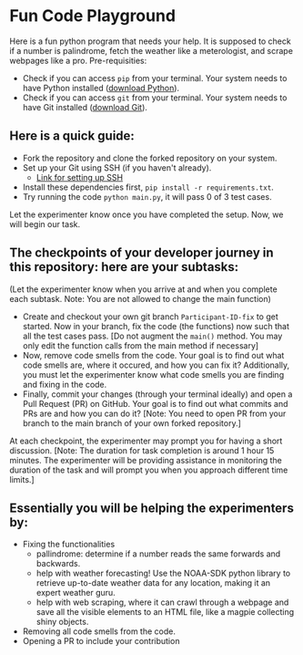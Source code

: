 # Fun Code Playground

Here is a fun python program that needs your help. It is supposed to check if a number is palindrome, fetch the weather like a  meterologist, and scrape webpages like a pro.
Pre-requisities:
- Check if you can access `pip` from your terminal. Your system needs to have Python installed ([download Python](https://www.python.org/downloads/)). 
- Check if you can access `git` from your terminal. Your system needs to have Git installed ([download Git](https://git-scm.com/downloads)). 

## Here is a quick guide:
- Fork the repository and clone the forked repository on your system.
- Set up your Git using SSH (if you haven't already). 
  - [Link for setting up SSH](https://docs.github.com/en/authentication/connecting-to-github-with-ssh/generating-a-new-ssh-key-and-adding-it-to-the-ssh-agent)
- Install these dependencies first, `pip install -r requirements.txt`.
- Try running the code `python main.py`, it will pass 0 of 3 test cases. 

Let the experimenter know once you have completed the setup. Now, we will begin our task.

## The checkpoints of your developer journey in this repository: here are your subtasks:
(Let the experimenter know when you arrive at and when you complete each subtask. Note: You are not allowed to change the main function)
- Create and checkout your own git branch `Participant-ID-fix` to get started. Now in your branch, fix the code (the functions) now such that all the test cases pass. [Do not augment the `main()` method. You may only edit the function calls from the main method if necessary]
- Now, remove code smells from the code. Your goal is to find out what code smells are, where it occured, and how you can fix it? Additionally, you must let the experimenter know what code smells you are finding and fixing in the code.
- Finally, commit your changes (through your terminal ideally) and open a Pull Request (PR) on GitHub. Your goal is to find out what commits and PRs are and how you can do it? [Note: You need to open PR from your branch to the main branch of your own forked repository.] 
<!-- - There is merge conflict on one of the branches named `experimenter-help`. Your goal is to find out what merge conflicts are, why it occured here, and how you can fix it? -->

At each checkpoint, the experimenter may prompt you for having a short discussion.
[Note: The duration for task completion is around 1 hour 15 minutes. The experimenter will be providing assistance in monitoring the duration of the task and will prompt you when you approach different time limits.]

## Essentially you will be helping the experimenters by:
- Fixing the functionalities
  - pallindrome: determine if a number reads the same forwards and backwards.
  - help with weather forecasting! Use the NOAA-SDK python library to retrieve up-to-date weather data for any location, making it an expert weather guru.
  - help with web scraping, where it can crawl through a webpage and save all the visible elements to an HTML file, like a magpie collecting shiny objects.
- Removing all code smells from the code.
- Opening a PR to include your contribution
<!-- - Resolving the conflict in 'experimenter-help' so that it is merge ready. -->
